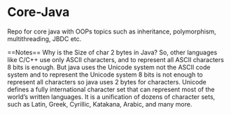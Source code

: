 # Core-Java
Repo for core java with OOPs topics such as inheritance, polymorphism, multithreading, JBDC etc.

==Notes==
Why is the Size of char 2 bytes in Java? 
So, other languages like C/C++ use only ASCII characters, and to represent all ASCII characters 8 bits is enough. But java uses the Unicode system not the ASCII code system and to represent the Unicode system 8 bits is not enough to represent all characters so java uses 2 bytes for characters. Unicode defines a fully international character set that can represent most of the world’s written languages. It is a unification of dozens of character sets, such as Latin, Greek, Cyrillic, Katakana, Arabic, and many more.
